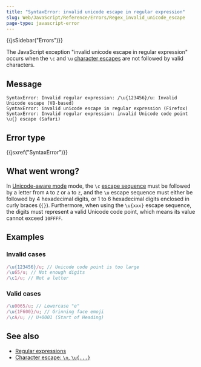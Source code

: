 ```yaml
---
title: "SyntaxError: invalid unicode escape in regular expression"
slug: Web/JavaScript/Reference/Errors/Regex_invalid_unicode_escape
page-type: javascript-error
---
```


{{jsSidebar("Errors")}}

The JavaScript exception "invalid unicode escape in regular expression" occurs when the `\c` and `\u` [character escapes](/Web/JavaScript/Reference/Regular_expressions/Character_escape) are not followed by valid characters.

## Message

```plain
SyntaxError: Invalid regular expression: /\u{123456}/u: Invalid Unicode escape (V8-based)
SyntaxError: invalid unicode escape in regular expression (Firefox)
SyntaxError: Invalid regular expression: invalid Unicode code point \u{} escape (Safari)
```

## Error type

{{jsxref("SyntaxError")}}

## What went wrong?

In [Unicode-aware mode](/Web/JavaScript/Reference/Global_Objects/RegExp/unicode#unicode-aware_mode) mode, the `\c` [escape sequence](/Web/JavaScript/Reference/Regular_expressions#escape_sequences) must be followed by a letter from `A` to `Z` or `a` to `z`, and the `\u` escape sequence must either be followed by 4 hexadecimal digits, or 1 to 6 hexadecimal digits enclosed in curly braces (`{}`). Furthermore, when using the `\u{xxx}` escape sequence, the digits must represent a valid Unicode code point, which means its value cannot exceed `10FFFF`.

## Examples

### Invalid cases

```js example-bad
/\u{123456}/u; // Unicode code point is too large
/\u65/u; // Not enough digits
/\c1/u; // Not a letter
```

### Valid cases

```js example-good
/\u0065/u; // Lowercase "e"
/\u{1F600}/u; // Grinning face emoji
/\cA/u; // U+0001 (Start of Heading)
```

## See also

- [Regular expressions](/Web/JavaScript/Reference/Regular_expressions)
- [Character escape: `\n`, `\u{...}`](/Web/JavaScript/Reference/Regular_expressions/Character_escape)
